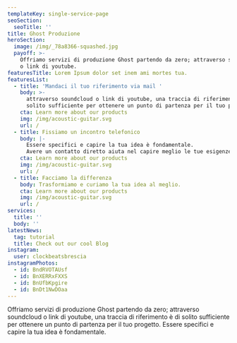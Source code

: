 ```yaml
---
templateKey: single-service-page
seoSection:
  seoTitle: ''
title: Ghost Produzione
heroSection:
  image: /img/_78a8366-squashed.jpg
  payoff: >-
    Offriamo servizi di produzione Ghost partendo da zero; attraverso soundcloud
    o link di youtube.
featuresTitle: Lorem Ipsum dolor set inem ami mortes tua.
featuresList:
  - title: 'Mandaci il tuo riferimento via mail '
    body: >-
      attraverso soundcloud o link di youtube, una traccia di riferimento è di
      solito sufficiente per ottenere un punto di partenza per il tuo progetto. 
    cta: Learn more about our products
    img: /img/acoustic-guitar.svg
    url: /
  - title: Fissiamo un incontro telefonico
    body: |-
      Essere specifici e capire la tua idea è fondamentale.
      Avere un contatto diretto aiuta nel capire meglio le tue esigenze!
    cta: Learn more about our products
    img: /img/acoustic-guitar.svg
    url: /
  - title: Facciamo la differenza
    body: Trasformiamo e curiamo la tua idea al meglio.
    cta: Learn more about our products
    img: /img/acoustic-guitar.svg
    url: /
services:
  title: ''
  body: ''
latestNews:
  tag: tutorial
  title: Check out our cool Blog
instagram:
  user: clockbeatsbrescia
instagramPhotos:
  - id: BndRVOTAUsf
  - id: BnXERRxFXXS
  - id: BnUfbKpgire
  - id: BnDt1NwDOaa
---
```

Offriamo servizi di produzione Ghost partendo da zero; attraverso soundcloud o link di youtube, una traccia di riferimento è di solito sufficiente per ottenere un punto di partenza per il tuo progetto. Essere specifici e capire la tua idea è fondamentale.

